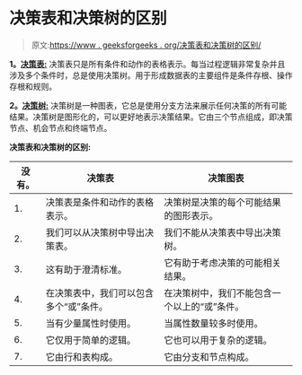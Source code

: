 # 决策表和决策树的区别

> 原文:[https://www . geeksforgeeks . org/决策表和决策树的区别/](https://www.geeksforgeeks.org/difference-between-decision-table-and-decision-tree/)

**1。[决策表:](https://www.geeksforgeeks.org/software-engineering-decision-table/)**
决策表只是所有条件和动作的表格表示。每当过程逻辑非常复杂并且涉及多个条件时，总是使用决策树。用于形成数据表的主要组件是条件存根、操作存根和规则。

**2。[决策树:](https://www.geeksforgeeks.org/decision-tree-in-software-engineering/)**
决策树是一种图表，它总是使用分支方法来展示任何决策的所有可能结果。决策树是图形化的，可以更好地表示决策结果。它由三个节点组成，即决策节点、机会节点和终端节点。

**决策表和决策树的区别:**

<center>

| 没有。 | 决策表 | 决策图表 |
| --- | --- | --- |
| 1. | 决策表是条件和动作的表格表示。 | 决策树是决策的每个可能结果的图形表示。 |
| 2. | 我们可以从决策树中导出决策表。 | 我们不能从决策表中导出决策树。 |
| 3. | 这有助于澄清标准。 | 它有助于考虑决策的可能相关结果。 |
| 4. | 在决策表中，我们可以包含多个“或”条件。 | 在决策树中，我们不能包含一个以上的“或”条件。 |
| 5. | 当有少量属性时使用。 | 当属性数量较多时使用。 |
| 6. | 它仅用于简单的逻辑。 | 它也可以用于复杂的逻辑。 |
| 7. | 它由行和表构成。 | 它由分支和节点构成。 |

</center>